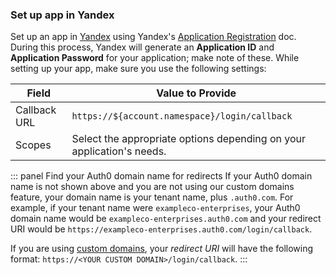 ### Set up app in Yandex
Set up an app in [Yandex](https://oauth.yandex.ru/client/new) using Yandex's [Application Registration](https://yandex.ru/dev/oauth/doc/dg/tasks/register-client-docpage/) doc. During this process, Yandex will generate an **Application ID** and **Application Password** for your application; make note of these.
While setting up your app, make sure you use the following settings:

| Field | Value to Provide |
| - | - |
| Callback URL | `https://${account.namespace}/login/callback` |
| Scopes | Select the appropriate options depending on your application's needs. |

::: panel Find your Auth0 domain name for redirects
If your Auth0 domain name is not shown above and you are not using our custom domains feature, your domain name is your tenant name, plus `.auth0.com`. For example, if your tenant name were `exampleco-enterprises`, your Auth0 domain name would be `exampleco-enterprises.auth0.com` and your redirect URI would be `https://exampleco-enterprises.auth0.com/login/callback`.

If you are using [custom domains](https://auth0.com/docs/custom-domains), your <dfn data-key="callback">redirect URI</dfn> will have the following format: `https://<YOUR CUSTOM DOMAIN>/login/callback`.
:::